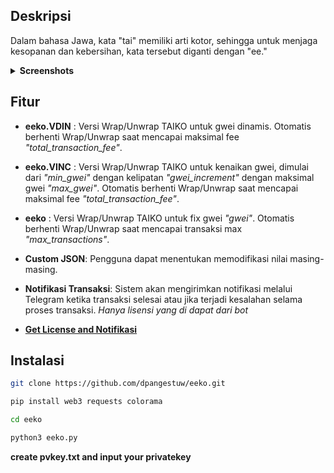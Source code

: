 
## Deskripsi

Dalam bahasa Jawa, kata "tai" memiliki arti kotor, sehingga untuk menjaga kesopanan dan kebersihan, kata tersebut diganti dengan "ee."

<details>
<summary><strong>Screenshots</strong></summary>

![EEKO.VINC](https://github.com/user-attachments/assets/2dfaca39-93f8-4eb1-a68c-28bd05da7c92)

![EEKO.VDIN](https://github.com/user-attachments/assets/5b447a88-2740-4d7d-939a-d6b9c1a46f0f)

![EEKO](https://github.com/user-attachments/assets/eed3936e-1b72-49b5-9cf6-0e684541f543)

</details>

## Fitur

- **eeko.VDIN** : Versi Wrap/Unwrap TAIKO untuk gwei dinamis. Otomatis berhenti Wrap/Unwrap saat mencapai maksimal fee *"total_transaction_fee"*.

- **eeko.VINC** : Versi Wrap/Unwrap TAIKO untuk kenaikan gwei, dimulai dari *"min_gwei"* dengan kelipatan *"gwei_increment"* dengan maksimal gwei *"max_gwei"*. Otomatis berhenti Wrap/Unwrap saat mencapai maksimal fee *"total_transaction_fee"*.

- **eeko** : Versi Wrap/Unwrap TAIKO untuk fix gwei *"gwei"*. Otomatis berhenti Wrap/Unwrap saat mencapai transaksi max *"max_transactions"*.

- **Custom JSON**: Pengguna dapat menentukan memodifikasi nilai masing-masing.
  
- **Notifikasi Transaksi**: Sistem akan mengirimkan notifikasi melalui Telegram ketika transaksi selesai atau jika terjadi kesalahan selama proses transaksi. *Hanya lisensi yang di dapat dari bot*

- [**Get License and Notifikasi**](https://t.me/Laporan_Sayang_bot)


## Instalasi

   ```bash
   git clone https://github.com/dpangestuw/eeko.git
   ```
   ```bash
   pip install web3 requests colorama
   ```
   ```bash
   cd eeko
   ```
   ```bash
   python3 eeko.py
   ```
**create pvkey.txt and input your privatekey**
